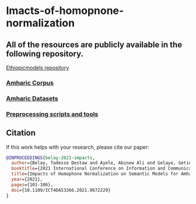 # Imacts-of-homopnone-normalization
## All of the resources are publicly available in the following repository. <br/>
[Ethiopicmodels repository](https://github.com/uhh-lt/amharicmodels) 

### [Amharic Corpus](https://data.mendeley.com/datasets/dtywyf3sth/1) <br/>
### [Amharic Datasets](https://github.com/uhh-lt/ethiopicmodels/tree/master/am/data) <br/>
### [Preprocessing scripts and tools](https://github.com/uhh-lt/ethiopicmodels/tree/master/am/normalization) <br/>


## Citation

If this work helps with your research, please cite our paper:

```bibtex
@INPROCEEDINGS{belay-2021-impacts,
  author={Belay, Tadesse Destaw and Ayele, Abinew Ali and Gelaye, Getie and Yimam, Seid Muhie and Biemann, Chris},
  booktitle={2021 International Conference on Information and Communication Technology for Development for Africa (ICT4DA)}, 
  title={Impacts of Homophone Normalization on Semantic Models for Amharic}, 
  year={2021},
  pages={101-106},
  doi={10.1109/ICT4DA53266.2021.9672229}
}
```
